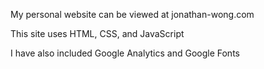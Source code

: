 My personal website can be viewed at jonathan-wong.com

This site uses HTML, CSS, and JavaScript

I have also included Google Analytics and Google Fonts